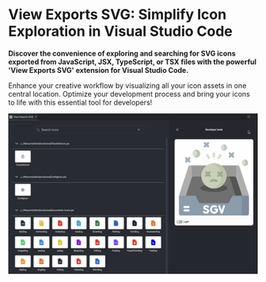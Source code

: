 # View Exports SVG: Simplify Icon Exploration in Visual Studio Code

**Discover the convenience of exploring and searching for SVG icons exported from JavaScript, JSX, TypeScript, or TSX files with the powerful 'View Exports SVG' extension for Visual Studio Code.**

Enhance your creative workflow by visualizing all your icon assets in one central location. Optimize your development process and bring your icons to life with this essential tool for developers!


![Screenshots-ui](../assets/Screenshots-ui.png)
